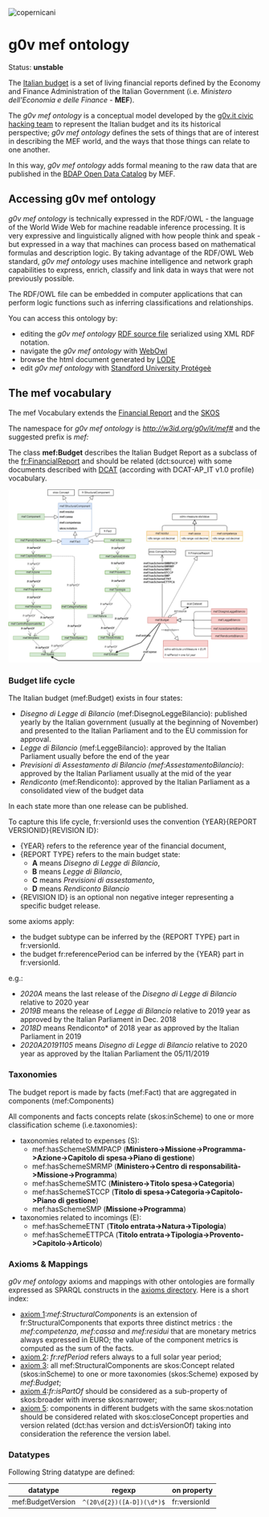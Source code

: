 ![copernicani](https://copernicani.it/wp-content/uploads/cropped-logo_orizzontale_trasparente-1-e1525161268864.png)


g0v mef ontology
==============

Status: **unstable**

The [Italian budget](https://openbdap.mef.gov.it/it/BdS) is a set of living financial reports defined by the Economy and Finance Administration of the Italian Government (i.e. *Ministero dell'Economia e delle Finance* - **MEF**).

The *g0v mef ontology* is a conceptual model developed by the [g0v.it civic hacking team](https://g0v.it)
to represent the Italian budget and its its historical perspective;
*g0v mef ontology*  defines the sets of things that are of interest in describing the MEF world, and the ways that those things can relate to one another. 

In this way, *g0v mef ontology* adds formal meaning to the raw data that are published in the [BDAP Open Data Catalog](https://bdap-opendata.mef.gov.it/catalog) by MEF.

## Accessing g0v mef ontology

*g0v mef ontology* is technically expressed in the RDF/OWL - the language of the World Wide Web for machine readable inference processing. 
It is very expressive and linguistically aligned with how people think and speak - but expressed in a way that machines can process 
based on mathematical formulas and description logic. By taking advantage of the RDF/OWL Web standard, *g0v mef ontology* uses machine 
intelligence and network graph capabilities to express, enrich, classify and link data in ways that were not previously possible.

The RDF/OWL file can be embedded in computer applications that can perform logic functions such as inferring classifications and relationships.

You can access this ontology by:
 
- editing the *g0v mef ontology* [RDF source file](mef.rdf) serialized using XML RDF notation. 
- navigate the *g0v mef ontology* with [WebOwl](http://visualdataweb.de/webvowl/#iri=http://w3id.org/g0v/it/mef)
- browse the html document generated by [LODE](http://150.146.207.114/lode/extract?url=http://w3id.org/g0v/it/mef)
- edit *g0v mef ontology* with [Standford University Protégeè](https://protege.stanford.edu/)

 
## The mef vocabulary

The mef Vocabulary extends the [Financial Report](http://linkeddata.center/botk-fr/v1) and the [SKOS](http://www.w3.org/2004/02/skos/core)

The namespace for *g0v mef ontology* is *http://w3id.org/g0v/it/mef#* and the suggested prefix is *mef:*


The class **mef:Budget** describes the Italian Budget Report as a subclass of the [fr:FinancialReport](http://linkeddata.center/botk-fr/v1#FinancialReport) and should be related (dct:source) with some documents described with [DCAT](https://www.dati.gov.it/content/dcat-ap-it-v10-profilo-italiano-dcat-ap-0) (according with DCAT-AP_IT v1.0 profile) vocabulary.


![UML diagram](uml-diagram.png)


### Budget life cycle

The Italian budget (mef:Budget) exists in four states:

- *Disegno di Legge di Bilancio* (mef:DisegnoLeggeBilancio): published yearly by the Italian government (usually at the beginning of November) and presented to the Italian Parliament and to the EU commission for approval.
- *Legge di Bilancio* (mef:LeggeBilancio): approved by the Italian Parliament usually before the end of the year
- *Previsioni di Assestamento di Bilancio (mef:AssestamentoBilancio)*: approved by the Italian Parliament usually at the mid of the year
- *Rendiconto* (mef:Rendiconto): approved by the Italian Parliament as a consolidated view of the budget data

In each state more than one release can be published.

To capture this life cycle, fr:versionId uses the convention {YEAR}{REPORT VERSIONID}{REVISION ID}:

- {YEAR} refers to the reference year of the financial document,
- {REPORT TYPE} refers to the main budget state: 
    - **A** means *Disegno di Legge di Bilancio*, 
    - **B** means *Legge di Bilancio*,  
    - **C** means *Previsioni di assestamento*, 
    - **D** means *Rendiconto Bilancio*
- {REVISION ID} is an optional non negative integer representing a specific budget release.

some axioms apply:
- the budget subtype can be inferred by the {REPORT TYPE} part in fr:versionId.
- the budget fr:referencePeriod can be inferred by the {YEAR} part in fr:versionId.



e.g.:

- *2020A* means the last release of the *Disegno di Legge di Bilancio* relative to 2020 year
- *2019B* means the release of *Legge di Bilancio* relative to 2019 year as approved by the Italian Parliament in Dec. 2018
- *2018D* means Rendiconto* of 2018 year as approved by the Italian Parliament in 2019
- *2020A20191105* means *Disegno di Legge di Bilancio* relative to 2020 year as approved by the Italian Parliament the 05/11/2019


### Taxonomies

The budget report is made by facts (mef:Fact) that are aggregated in components (mef:Components)

All components and facts concepts relate (skos:inScheme) to one or more classification scheme (i.e.taxonomies):

- taxonomies related to expenses (S):
    - mef:hasSchemeSMMPACP (**Ministero->Missione->Programma->Azione->Capitolo di spesa->Piano di gestione**)
    - mef:hasSchemeSMRMP (**Ministero->Centro di responsabilità->Missione->Programma**)
    - mef:hasSchemeSMTC (**Ministero->Titolo spesa->Categoria**)
    - mef:hasSchemeSTCCP (**Titolo di spesa->Categoria->Capitolo->Piano di gestione**)
    - mef:hasSchemeSMP (**Missione->Programma**)
- taxonomies related to incomings (E):	
    - mef:hasSchemeETNT (**Titolo entrata->Natura->Tipologia**)
    - mef:hasSchemeETTPCA (**Titolo entrata->Tipologia->Provento->Capitolo->Articolo**)
    


### Axioms & Mappings

*g0v mef ontology* axioms and mappings with other ontologies are formally expressed as SPARQL constructs in the [axioms directory](axioms). 
Here is a short index:

- [axiom 1](axioms/01-metrics.construct):*mef:StructuralComponents* is an extension of fr:StructuralComponents that exports three distinct metrics : the *mef:competenza*, *mef:cassa* and *mef:residui* that are monetary metrics always expressed in EURO; 
the value of the component metrics is computed as the sum of the  facts.
- [axiom 2](axioms/02-one-year-as-reference-period.construct): *fr:refPeriod* refers always to a full solar year period;
- [axiom 3](axioms/03-taxonomies.construct): all mef:StructuralComponents are skos:Concept related (skos:inScheme) to one or more taxonomies (skos:Scheme) exposed by *mef:Budget*;
- [axiom 4](axioms/04-partof.construct):*fr:isPartOf* should be considered as a sub-property of skos:broader with inverse skos:narrower;
- [axiom 5](axioms/05-versioning.construct): components in different budgets with the same skos:notation should be considered related with skos:closeConcept properties and version related (dct:has version and dct:isVersionOf) taking into consideration the reference the version label.



### Datatypes

Following String datatype are defined:


| datatype              | regexp                        | on property  |
|-----------------------|-------------------------------|--------------|
| mef:BudgetVersion     | `^(20\d{2})([A-D])(\d*)$`     | fr:versionId |

